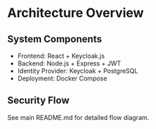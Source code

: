 # Architecture Overview

## System Components

- Frontend: React + Keycloak.js
- Backend: Node.js + Express + JWT
- Identity Provider: Keycloak + PostgreSQL
- Deployment: Docker Compose

## Security Flow

See main README.md for detailed flow diagram.
